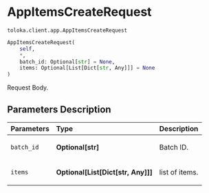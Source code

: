 # AppItemsCreateRequest
`toloka.client.app.AppItemsCreateRequest`

```python
AppItemsCreateRequest(
    self,
    *,
    batch_id: Optional[str] = None,
    items: Optional[List[Dict[str, Any]]] = None
)
```

Request Body.

## Parameters Description

| Parameters | Type | Description |
| :----------| :----| :-----------|
`batch_id`|**Optional\[str\]**|<p>Batch ID.</p>
`items`|**Optional\[List\[Dict\[str, Any\]\]\]**|<p>list of items.</p>
